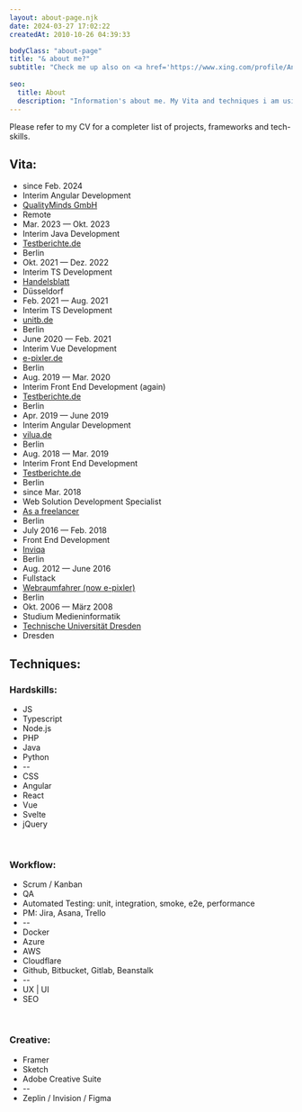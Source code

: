 ```yaml
---
layout: about-page.njk
date: 2024-03-27 17:02:22
createdAt: 2010-10-26 04:39:33

bodyClass: "about-page"
title: "& about me?"
subtitle: "Check me up also on <a href='https://www.xing.com/profile/Andre_Kelling' rel='noreferrer noopener' target='_blank' title='me on Xing'>Xing</a> and <a href='https://www.linkedin.com/in/andr%C3%A9-kelling/' rel='noreferrer noopener' target='_blank' title='me on LinkedIn'>LinkedIn</a> networks"  
  
seo:
  title: About
  description: "Information's about me. My Vita and techniques i am using."
---
```



Please refer to my CV for a completer list of projects, frameworks and tech-skills.

<div class="twocol fleft">
<h2>Vita:</h2>

<ul>
  <li>since Feb. 2024</li>
	<li>Interim Angular Development</li>
	<li><a href="https://qualityminds.com/" rel="noreferrer noopener" target="_blank" title="qualityminds.com website">QualityMinds GmbH</a></li>
	<li>Remote</li>
	<li>Mar. 2023 — Okt. 2023</li>
	<li>Interim Java Development</li>
	<li><a href="https://www.testberichte.de/" rel="noreferrer noopener" target="_blank" title="Testberichte.de website">Testberichte.de</a></li>
	<li>Berlin</li>
	<li>Okt. 2021 — Dez. 2022</li>
	<li>Interim TS Development</li>
	<li><a href="https://www.handelsblatt.com" rel="noreferrer noopener" target="_blank" title="handelsblatt.com website">Handelsblatt</a></li>
	<li>Düsseldorf</li>
	<li>Feb. 2021 — Aug. 2021</li>
	<li>Interim TS Development</li>
	<li><a href="https://unitb.de" rel="noreferrer noopener" target="_blank" title="unitb.de website">unitb.de</a></li>
	<li>Berlin</li>
	<li>June 2020 — Feb. 2021</li>
	<li>Interim Vue Development</li>
	<li><a href="https://www.e-pixler.de/" rel="noreferrer noopener" target="_blank" title="e-pixler.de website">e-pixler.de</a></li>
	<li>Berlin</li>
	<li>Aug. 2019 — Mar. 2020</li>
	<li>Interim Front End Development (again)</li>
	<li><a href="https://www.testberichte.de/" rel="noreferrer noopener" target="_blank" title="Testberichte.de website">Testberichte.de</a></li>
	<li>Berlin</li>
	<li>Apr. 2019 — June 2019</li>
	<li>Interim Angular Development</li>
	<li><a href="https://vilua.de/" rel="noreferrer noopener" target="_blank" title="vilua.de website">vilua.de</a></li>
	<li>Berlin</li>
	<li>Aug. 2018 — Mar. 2019</li>
	<li>Interim Front End Development</li>
	<li><a href="https://www.testberichte.de/" rel="noreferrer noopener" target="_blank" title="Testberichte.de website">Testberichte.de</a></li>
	<li>Berlin</li>
	<li>since Mar. 2018</li>
	<li>Web Solution Development Specialist</li>
	<li><a href="/" title="for various agencies, clients, companies and associations">As a freelancer</a></li>
	<li>Berlin</li>
	<li>July 2016 — Feb. 2018</li>
	<li>Front End Development</li>
	<li><a href="https://inviqa.com/" rel="noreferrer noopener" target="_blank">Inviqa</a></li>
	<li>Berlin</li>
	<li>Aug. 2012 — June 2016</li>
	<li>Fullstack</li>
	<li><a href="https://web.archive.org/web/20160402173932/https://www.webraumfahrer.com/" rel="noreferrer noopener" target="_blank">Webraumfahrer (now e-pixler)</a></li>
	<li>Berlin</li>
	<li>Okt. 2006 — März 2008</li>
	<li>Studium Medieninformatik</li>
	<li><a href="https://web.archive.org/web/20160402173932/http://web.inf.tu-dresden.de/MI/" rel="noreferrer noopener" target="_blank">Technische Universität Dresden</a></li>
	<li>Dresden</li>
</ul>
</div>
<div class="twocol fright">

<h2>Techniques:</h2>

<h3>Hardskills:</h3>

<ul>
	<li class="per90">JS</li>
	<li class="per80">Typescript</li>
	<li class="per70">Node.js</li>
	<li class="per70">PHP</li>
	<li class="per80">Java</li>
	<li class="per40">Python</li>
	<li class="per50">--</li>
	<li class="per70">CSS</li>
  <li class="per80">Angular</li>
	<li class="per60">React</li>
	<li class="per60">Vue</li>
	<li class="per50">Svelte</li>
	<li class="per60">jQuery</li>
</ul>

<p>&nbsp;</p>

<h3>Workflow:</h3>

<ul>
	<li class="per70">Scrum / Kanban</li>
	<li class="per60">QA</li>
	<li class="per70">Automated Testing: unit, integration, smoke, e2e, performance</li>
	<li class="per60">PM: Jira, Asana, Trello</li>
	<li class="per50">--</li>
	<li class="per70">Docker</li>
	<li class="per70">Azure</li>
	<li class="per40">AWS</li>
	<li class="per30">Cloudflare</li>
	<li class="per70">Github, Bitbucket, Gitlab, Beanstalk</li>
	<li class="per50">--</li>
	<li class="per60">UX | UI</li>
	<li class="per70">SEO</li>
</ul>

<p>&nbsp;</p>

<h3>Creative:</h3>

<ul>
	<li class="per30">Framer</li>
	<li class="per70">Sketch</li>
	<li class="per70">Adobe Creative Suite</li>
	<li class="per50">--</li>
	<li class="per60">Zeplin / Invision / Figma</li>
</ul>
</div>
